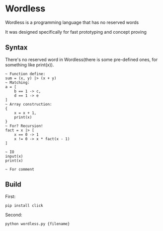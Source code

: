 # Wordless
Wordless is a programming language that has no reserved words

It was designed specifically for fast prototyping and concept proving

## Syntax
There's no reserved word in Wordless(there is some pre-defined ones, for something like print(x)).

```
~ Function define:
sum = (x, y) |> (x + y)
~ Matching:
a = [
    b == 1 -> c,
    d == 1 -> e
]
~ Array construction:
{
    x = x + 1,
    print(x)
}
~ For? Recursion!
fact = x |> [
    x == 0 -> 1
    x != 0 -> x * fact(x - 1)
]

~ IO
input(x)
print(x)

~ For comment
```

## Build
First:

`pip install click`

Second:

`python wordless.py {filename}`
